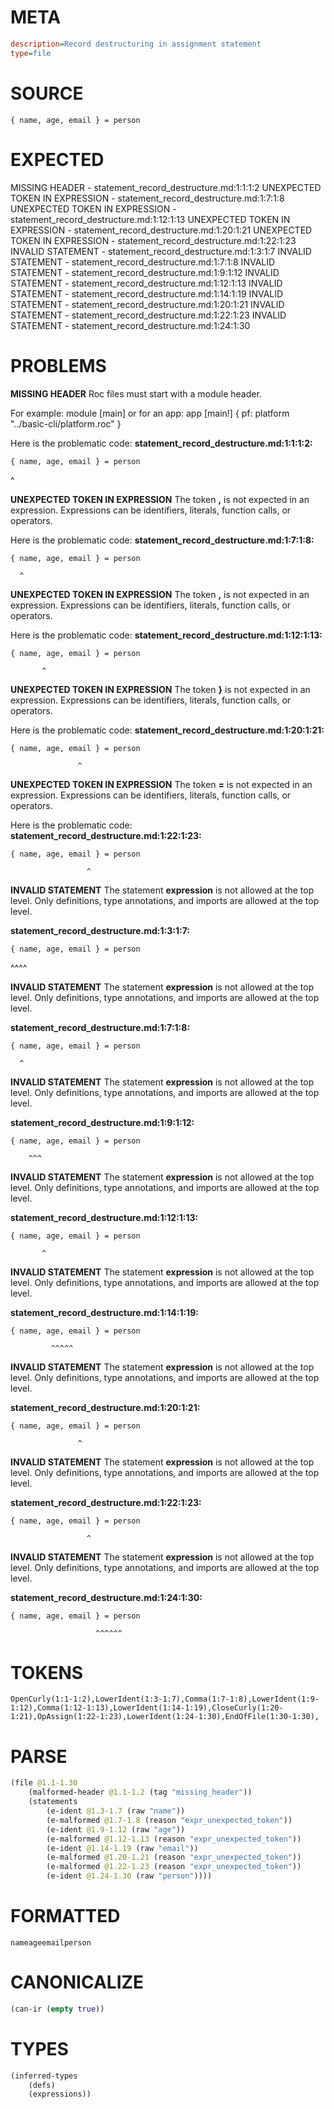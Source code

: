 # META
~~~ini
description=Record destructuring in assignment statement
type=file
~~~
# SOURCE
~~~roc
{ name, age, email } = person
~~~
# EXPECTED
MISSING HEADER - statement_record_destructure.md:1:1:1:2
UNEXPECTED TOKEN IN EXPRESSION - statement_record_destructure.md:1:7:1:8
UNEXPECTED TOKEN IN EXPRESSION - statement_record_destructure.md:1:12:1:13
UNEXPECTED TOKEN IN EXPRESSION - statement_record_destructure.md:1:20:1:21
UNEXPECTED TOKEN IN EXPRESSION - statement_record_destructure.md:1:22:1:23
INVALID STATEMENT - statement_record_destructure.md:1:3:1:7
INVALID STATEMENT - statement_record_destructure.md:1:7:1:8
INVALID STATEMENT - statement_record_destructure.md:1:9:1:12
INVALID STATEMENT - statement_record_destructure.md:1:12:1:13
INVALID STATEMENT - statement_record_destructure.md:1:14:1:19
INVALID STATEMENT - statement_record_destructure.md:1:20:1:21
INVALID STATEMENT - statement_record_destructure.md:1:22:1:23
INVALID STATEMENT - statement_record_destructure.md:1:24:1:30
# PROBLEMS
**MISSING HEADER**
Roc files must start with a module header.

For example:
        module [main]
or for an app:
        app [main!] { pf: platform "../basic-cli/platform.roc" }

Here is the problematic code:
**statement_record_destructure.md:1:1:1:2:**
```roc
{ name, age, email } = person
```
^


**UNEXPECTED TOKEN IN EXPRESSION**
The token **,** is not expected in an expression.
Expressions can be identifiers, literals, function calls, or operators.

Here is the problematic code:
**statement_record_destructure.md:1:7:1:8:**
```roc
{ name, age, email } = person
```
      ^


**UNEXPECTED TOKEN IN EXPRESSION**
The token **,** is not expected in an expression.
Expressions can be identifiers, literals, function calls, or operators.

Here is the problematic code:
**statement_record_destructure.md:1:12:1:13:**
```roc
{ name, age, email } = person
```
           ^


**UNEXPECTED TOKEN IN EXPRESSION**
The token **}** is not expected in an expression.
Expressions can be identifiers, literals, function calls, or operators.

Here is the problematic code:
**statement_record_destructure.md:1:20:1:21:**
```roc
{ name, age, email } = person
```
                   ^


**UNEXPECTED TOKEN IN EXPRESSION**
The token **=** is not expected in an expression.
Expressions can be identifiers, literals, function calls, or operators.

Here is the problematic code:
**statement_record_destructure.md:1:22:1:23:**
```roc
{ name, age, email } = person
```
                     ^


**INVALID STATEMENT**
The statement **expression** is not allowed at the top level.
Only definitions, type annotations, and imports are allowed at the top level.

**statement_record_destructure.md:1:3:1:7:**
```roc
{ name, age, email } = person
```
  ^^^^


**INVALID STATEMENT**
The statement **expression** is not allowed at the top level.
Only definitions, type annotations, and imports are allowed at the top level.

**statement_record_destructure.md:1:7:1:8:**
```roc
{ name, age, email } = person
```
      ^


**INVALID STATEMENT**
The statement **expression** is not allowed at the top level.
Only definitions, type annotations, and imports are allowed at the top level.

**statement_record_destructure.md:1:9:1:12:**
```roc
{ name, age, email } = person
```
        ^^^


**INVALID STATEMENT**
The statement **expression** is not allowed at the top level.
Only definitions, type annotations, and imports are allowed at the top level.

**statement_record_destructure.md:1:12:1:13:**
```roc
{ name, age, email } = person
```
           ^


**INVALID STATEMENT**
The statement **expression** is not allowed at the top level.
Only definitions, type annotations, and imports are allowed at the top level.

**statement_record_destructure.md:1:14:1:19:**
```roc
{ name, age, email } = person
```
             ^^^^^


**INVALID STATEMENT**
The statement **expression** is not allowed at the top level.
Only definitions, type annotations, and imports are allowed at the top level.

**statement_record_destructure.md:1:20:1:21:**
```roc
{ name, age, email } = person
```
                   ^


**INVALID STATEMENT**
The statement **expression** is not allowed at the top level.
Only definitions, type annotations, and imports are allowed at the top level.

**statement_record_destructure.md:1:22:1:23:**
```roc
{ name, age, email } = person
```
                     ^


**INVALID STATEMENT**
The statement **expression** is not allowed at the top level.
Only definitions, type annotations, and imports are allowed at the top level.

**statement_record_destructure.md:1:24:1:30:**
```roc
{ name, age, email } = person
```
                       ^^^^^^


# TOKENS
~~~zig
OpenCurly(1:1-1:2),LowerIdent(1:3-1:7),Comma(1:7-1:8),LowerIdent(1:9-1:12),Comma(1:12-1:13),LowerIdent(1:14-1:19),CloseCurly(1:20-1:21),OpAssign(1:22-1:23),LowerIdent(1:24-1:30),EndOfFile(1:30-1:30),
~~~
# PARSE
~~~clojure
(file @1.1-1.30
	(malformed-header @1.1-1.2 (tag "missing_header"))
	(statements
		(e-ident @1.3-1.7 (raw "name"))
		(e-malformed @1.7-1.8 (reason "expr_unexpected_token"))
		(e-ident @1.9-1.12 (raw "age"))
		(e-malformed @1.12-1.13 (reason "expr_unexpected_token"))
		(e-ident @1.14-1.19 (raw "email"))
		(e-malformed @1.20-1.21 (reason "expr_unexpected_token"))
		(e-malformed @1.22-1.23 (reason "expr_unexpected_token"))
		(e-ident @1.24-1.30 (raw "person"))))
~~~
# FORMATTED
~~~roc
nameageemailperson
~~~
# CANONICALIZE
~~~clojure
(can-ir (empty true))
~~~
# TYPES
~~~clojure
(inferred-types
	(defs)
	(expressions))
~~~
